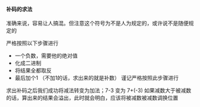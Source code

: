 #### 补码的求法
准确来说，容易让人搞混。但注意这个符号为不是人为规定的，或许说不是随便规定的

严格按照以下步骤进行
* 一个负数，需要他的绝对值
* 化成二进制
* 将结果全都取反
* 最后加个1     （不加1的话，求出来的就是补数）
谨记严格按照此步骤进行

求出补码之后我们成功将减法转变为加法；7-3  变为  7+(-3)
如果减数大于被减数的话，算出来的结果会溢出，此时就会明白，应该将被减数被减数调换位置